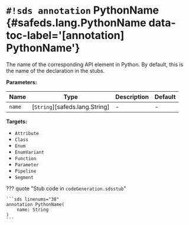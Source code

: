 # `#!sds annotation` PythonName {#safeds.lang.PythonName data-toc-label='[annotation] PythonName'}

The name of the corresponding API element in Python. By default, this is the name of the declaration in the stubs.

**Parameters:**

| Name | Type | Description | Default |
|------|------|-------------|---------|
| `name` | [`String`][safeds.lang.String] | - | - |

**Targets:**

- `Attribute`
- `Class`
- `Enum`
- `EnumVariant`
- `Function`
- `Parameter`
- `Pipeline`
- `Segment`

??? quote "Stub code in `codeGeneration.sdsstub`"

    ```sds linenums="38"
    annotation PythonName(
        name: String
    )
    ```
